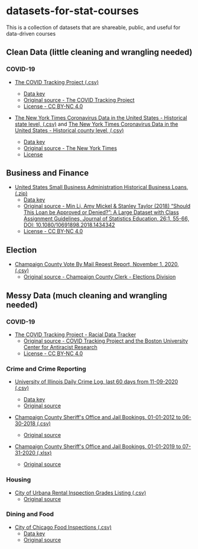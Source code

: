 # datasets-for-stat-courses
This is a collection of datasets that are shareable, public, and useful for data-driven courses

## Clean Data (little cleaning and wrangling needed)

### COVID-19
* [The COVID Tracking Project (.csv)](https://covidtracking.com/data/download/all-states-history.csv)
  * [Data key](https://covidtracking.com/about-data/data-definitions)
  * [Original source - The COVID Tracking Project](https://covidtracking.com/)
  * [License - CC BY-NC 4.0](https://creativecommons.org/licenses/by-nc/4.0/)

* [The New York Times Coronavirus Data in the United States - Historical state level, (.csv)](https://github.com/nytimes/covid-19-data/blob/master/us-states.csv) and [The New York Times Coronavirus Data in the United States - Historical county level, (.csv)](https://github.com/nytimes/covid-19-data/blob/master/us-counties.csv)
  * [Data key](https://github.com/nytimes/covid-19-data/blob/master/README.md)
  * [Original source - The New York Times](https://github.com/nytimes/covid-19-data)
  * [License](https://github.com/nytimes/covid-19-data/blob/master/LICENSE)

## Business and Finance
* [United States Small Business Administration Historical Business Loans, (.zip)](https://www.tandfonline.com/doi/suppl/10.1080/10691898.2018.1434342/suppl_file/ujse_a_1434342_sm1547.zip)
  * [Data key](https://www.tandfonline.com/doi/figure/10.1080/10691898.2018.1434342?scroll=top&needAccess=true)
  * [Original source -  Min Li, Amy Mickel & Stanley Taylor (2018) “Should This Loan be Approved or Denied?”: A Large Dataset with Class Assignment Guidelines, Journal of Statistics Education, 26:1, 55-66, DOI: 10.1080/10691898.2018.1434342](https://www.tandfonline.com/doi/full/10.1080/10691898.2018.1434342)
  * [License - CC BY-NC 4.0](https://www.tandfonline.com/action/showCopyRight?scroll=top&doi=10.1080%2F10691898.2018.1434342)
 
## Election
* [Champaign County Vote By Mail Reqest Report, November 1, 2020, (.csv)](https://uofi.box.com/shared/static/dty5bxsi8pa4dfgly7ap9jtcp1806imy.csv)
  * [Original source - Champaign County Clerk - Elections Division](https://champaigncountyclerk.com/elections/my-voting-information/vote-mail-ballot-request)

## Messy Data (much cleaning and wrangling needed)

### COVID-19
* [The COVID Tracking Project - Racial Data Tracker](https://docs.google.com/spreadsheets/d/e/2PACX-1vR_xmYt4ACPDZCDJcY12kCiMiH0ODyx3E1ZvgOHB8ae1tRcjXbs_yWBOA4j4uoCEADVfC1PS2jYO68B/pub?gid=43720681&single=true&output=csv)
  * [Original source - COVID Tracking Project and the Boston University Center for Antiracist Research](https://covidtracking.com/race)
  * [License - CC BY-NC 4.0](https://creativecommons.org/licenses/by-nc/4.0/)
 
### Crime and Crime Reporting
* [University of Illinois Daily Crime Log, last 60 days from 11-09-2020 (.csv)](https://uofi.box.com/shared/static/9kbea1n12qic6x7g8ginge299rrfjo15.csv)
  * [Data key](http://police.illinois.edu/dpsapp/wp-content/uploads/2016/02/Crime-Log-Instructions.pdf)
  * [Original source](https://police.illinois.edu/crime-reporting/daily-crime-log/)

* [Champaign County Sheriff's Office and Jail Bookings, 01-01-2012 to 06-30-2018 (.csv)](https://data.illinois.gov/dataset/820f5916-069f-41e8-afc2-815a26770bea/resource/dfcad952-67cc-4ff3-8be0-0312c25ec8e1/download/chm_jail_data.csv)
  * [Original source](https://data.illinois.gov/dataset/jail-booking-data)

* [Champaign County Sheriff's Office and Jail Bookings, 01-01-2019 to 07-31-2020 (.xlsx)](https://data.illinois.gov/dataset/ed47a5f0-df3b-43d1-878e-d390411a0cde/resource/8ca192da-32f9-4d0a-ab9e-c92b46f64bb8/download/copy-of-jail-data-1_1_2019-thru-7_31_2020.xlsx)
  * [Original source](https://data.illinois.gov/dataset/jail-data-1-01-19-thru-7-31-20)

### Housing
* [City of Urbana Rental Inspection Grades Listing (.csv)](https://data.urbanaillinois.us/api/views/tn7v-fm2b/rows.csv?accessType=DOWNLOAD)
  * [Original source](https://data.urbanaillinois.us/Buildings/Rental-Inspection-Grades-Listing/tn7v-fm2b)

### Dining and Food
* [City of Chicago Food Inspections (.csv)](https://data.cityofchicago.org/api/views/4ijn-s7e5/rows.csv?accessType=DOWNLOAD)
  * [Data key](https://data.cityofchicago.org/api/assets/BAD5301B-681A-4202-9D25-51B2CAE672FF?download=true)
  * [Original source](https://data.cityofchicago.org/Health-Human-Services/Food-Inspections/4ijn-s7e5)
